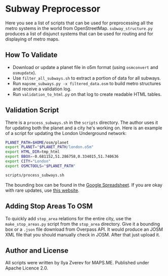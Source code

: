 # Subway Preprocessor

Here you see a list of scripts that can be used for preprocessing all the metro
systems in the world from OpenStreetMap. `subway_structure.py` produces
a list of disjunct systems that can be used for routing and for displaying
of metro maps.

## How To Validate

* Download or update a planet file in o5m format (using `osmconvert` and `osmupdate`).
* Use `filter_all_subways.sh` to extract a portion of data for all subways.
* Run `mapsme_subways.py -x filtered_data.osm` to build metro structures and receive a validation log.
* Run `validation_to_html.py` on that log to create readable HTML tables.

## Validation Script

There is a `process_subways.sh` in the `scripts` directory. The author uses it for
updating both the planet and a city he's working on. Here is an example of a script
for updating the London Underground network:

```bash
PLANET_PATH=$HOME/osm/planet
export PLANET="$PLANET_PATH/london.o5m"
export HTML_DIR=tmp_html
export BBOX=-0.681152,51.286758,0.334015,51.740636
export CITY="London"
export OSMCTOOLS="$PLANET_PATH"

scripts/process_subways.sh
```

The bounding box can be found in the
[Google Spreadsheet](https://docs.google.com/spreadsheets/d/1-UHDzfBwHdeyFxgC5cE_MaNQotF3-Y0r1nW9IwpIEj8/edit?usp=sharing).
If you are okay with rare updates, use [this website](http://osmz.ru/subways/).

## Adding Stop Areas To OSM

To quickly add `stop_area` relations for the entire city, use the `make_stop_areas.py` script
from the `stop_area` directory. Give it a bounding box or a `.json` file download from Overpass API.
It would produce an JOSM XML file that you should manually check in JOSM. After that
just upload it.

## Author and License

All scripts were written by Ilya Zverev for MAPS.ME. Published under Apache Licence 2.0.
